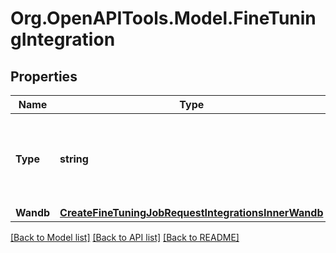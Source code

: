 # Org.OpenAPITools.Model.FineTuningIntegration

## Properties

Name | Type | Description | Notes
------------ | ------------- | ------------- | -------------
**Type** | **string** | The type of the integration being enabled for the fine-tuning job | 
**Wandb** | [**CreateFineTuningJobRequestIntegrationsInnerWandb**](CreateFineTuningJobRequestIntegrationsInnerWandb.md) |  | 

[[Back to Model list]](../README.md#documentation-for-models) [[Back to API list]](../README.md#documentation-for-api-endpoints) [[Back to README]](../README.md)

